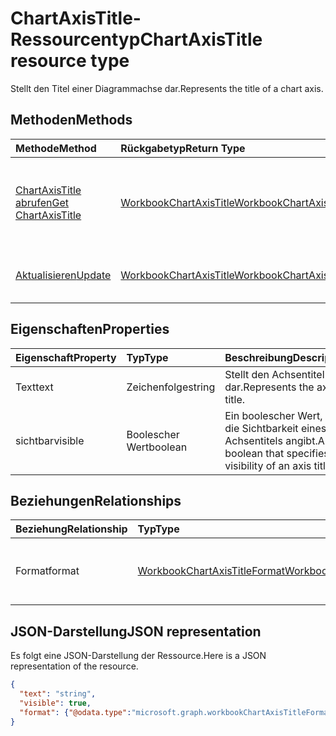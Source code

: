 # <a name="chartaxistitle-resource-type"></a><span data-ttu-id="163e5-101">ChartAxisTitle-Ressourcentyp</span><span class="sxs-lookup"><span data-stu-id="163e5-101">ChartAxisTitle resource type</span></span>

<span data-ttu-id="163e5-102">Stellt den Titel einer Diagrammachse dar.</span><span class="sxs-lookup"><span data-stu-id="163e5-102">Represents the title of a chart axis.</span></span>


## <a name="methods"></a><span data-ttu-id="163e5-103">Methoden</span><span class="sxs-lookup"><span data-stu-id="163e5-103">Methods</span></span>

| <span data-ttu-id="163e5-104">Methode</span><span class="sxs-lookup"><span data-stu-id="163e5-104">Method</span></span>           | <span data-ttu-id="163e5-105">Rückgabetyp</span><span class="sxs-lookup"><span data-stu-id="163e5-105">Return Type</span></span>    |<span data-ttu-id="163e5-106">Beschreibung</span><span class="sxs-lookup"><span data-stu-id="163e5-106">Description</span></span>|
|:---------------|:--------|:----------|
|[<span data-ttu-id="163e5-107">ChartAxisTitle abrufen</span><span class="sxs-lookup"><span data-stu-id="163e5-107">Get ChartAxisTitle</span></span>](../api/chartaxistitle_get.md) | [<span data-ttu-id="163e5-108">WorkbookChartAxisTitle</span><span class="sxs-lookup"><span data-stu-id="163e5-108">WorkbookChartAxisTitle</span></span>](chartaxistitle.md) |<span data-ttu-id="163e5-109">Dient zum Lesen der Eigenschaften und der Beziehungen des chartAxisTitle-Objekts.</span><span class="sxs-lookup"><span data-stu-id="163e5-109">Read properties and relationships of chartAxisTitle object.</span></span>|
|[<span data-ttu-id="163e5-110">Aktualisieren</span><span class="sxs-lookup"><span data-stu-id="163e5-110">Update</span></span>](../api/chartaxistitle_update.md) | [<span data-ttu-id="163e5-111">WorkbookChartAxisTitle</span><span class="sxs-lookup"><span data-stu-id="163e5-111">WorkbookChartAxisTitle</span></span>](chartaxistitle.md)    |<span data-ttu-id="163e5-112">Dient zum Aktualisieren de chartAxisTitle-Objekts.</span><span class="sxs-lookup"><span data-stu-id="163e5-112">Update ChartAxisTitle object.</span></span> |

## <a name="properties"></a><span data-ttu-id="163e5-113">Eigenschaften</span><span class="sxs-lookup"><span data-stu-id="163e5-113">Properties</span></span>
| <span data-ttu-id="163e5-114">Eigenschaft</span><span class="sxs-lookup"><span data-stu-id="163e5-114">Property</span></span>     | <span data-ttu-id="163e5-115">Typ</span><span class="sxs-lookup"><span data-stu-id="163e5-115">Type</span></span>   |<span data-ttu-id="163e5-116">Beschreibung</span><span class="sxs-lookup"><span data-stu-id="163e5-116">Description</span></span>|
|:---------------|:--------|:----------|
|<span data-ttu-id="163e5-117">Text</span><span class="sxs-lookup"><span data-stu-id="163e5-117">text</span></span>|<span data-ttu-id="163e5-118">Zeichenfolge</span><span class="sxs-lookup"><span data-stu-id="163e5-118">string</span></span>|<span data-ttu-id="163e5-119">Stellt den Achsentitel dar.</span><span class="sxs-lookup"><span data-stu-id="163e5-119">Represents the axis title.</span></span>|
|<span data-ttu-id="163e5-120">sichtbar</span><span class="sxs-lookup"><span data-stu-id="163e5-120">visible</span></span>|<span data-ttu-id="163e5-121">Boolescher Wert</span><span class="sxs-lookup"><span data-stu-id="163e5-121">boolean</span></span>|<span data-ttu-id="163e5-122">Ein boolescher Wert, der die Sichtbarkeit eines Achsentitels angibt.</span><span class="sxs-lookup"><span data-stu-id="163e5-122">A boolean that specifies the visibility of an axis title.</span></span>|

## <a name="relationships"></a><span data-ttu-id="163e5-123">Beziehungen</span><span class="sxs-lookup"><span data-stu-id="163e5-123">Relationships</span></span>
| <span data-ttu-id="163e5-124">Beziehung</span><span class="sxs-lookup"><span data-stu-id="163e5-124">Relationship</span></span> | <span data-ttu-id="163e5-125">Typ</span><span class="sxs-lookup"><span data-stu-id="163e5-125">Type</span></span>   |<span data-ttu-id="163e5-126">Beschreibung</span><span class="sxs-lookup"><span data-stu-id="163e5-126">Description</span></span>|
|:---------------|:--------|:----------|
|<span data-ttu-id="163e5-127">Format</span><span class="sxs-lookup"><span data-stu-id="163e5-127">format</span></span>|[<span data-ttu-id="163e5-128">WorkbookChartAxisTitleFormat</span><span class="sxs-lookup"><span data-stu-id="163e5-128">WorkbookChartAxisTitleFormat</span></span>](chartaxistitleformat.md)|<span data-ttu-id="163e5-p101">Stellt die Formatierung des Diagrammachsentitels dar. Schreibgeschützt.</span><span class="sxs-lookup"><span data-stu-id="163e5-p101">Represents the formatting of chart axis title. Read-only.</span></span>|

## <a name="json-representation"></a><span data-ttu-id="163e5-131">JSON-Darstellung</span><span class="sxs-lookup"><span data-stu-id="163e5-131">JSON representation</span></span>

<span data-ttu-id="163e5-132">Es folgt eine JSON-Darstellung der Ressource.</span><span class="sxs-lookup"><span data-stu-id="163e5-132">Here is a JSON representation of the resource.</span></span>

<!--{
  "blockType": "resource",
  "baseType": "microsoft.graph.entity",
  "optionalProperties": [],
  "@odata.type": "microsoft.graph.workbookChartAxisTitle"
}-->

```json
{
  "text": "string",
  "visible": true,
  "format": {"@odata.type":"microsoft.graph.workbookChartAxisTitleFormat"}
}

```

<!-- uuid: 8fcb5dbc-d5aa-4681-8e31-b001d5168d79
2015-10-25 14:57:30 UTC -->
<!-- {
  "type": "#page.annotation",
  "description": "ChartAxisTitle resource",
  "keywords": "",
  "section": "documentation",
  "tocPath": ""
}-->